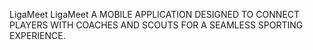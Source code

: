 LigaMeet
LigaMeet A MOBILE APPLICATION DESIGNED TO CONNECT PLAYERS WITH COACHES AND SCOUTS FOR A SEAMLESS SPORTING EXPERIENCE.
